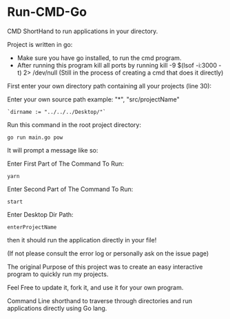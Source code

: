 # Run-CMD-Go

CMD ShortHand to run applications in your directory.

Project is written in go:

* Make sure you have go installed, to run the cmd program.
* After running this program kill all ports by running kill -9 $(lsof -i:3000 -t) 2> /dev/null
  (Still in the process of creating a cmd that does it directly)

First enter your own directory path containing all your projects (line 30): 	

   Enter your own source path example: "*", "src/projectName"
   
	`dirname := "../../../Desktop/"` 

Run this command in the root project directory: 

`go run main.go pow`

It will prompt a message like so: 

Enter First Part of The Command To Run: 

`yarn`

Enter Second Part of The Command To Run: 

`start`


Enter Desktop Dir Path: 

`enterProjectName`

then it should run the application directly in your file!

(If not please consult the error log or personally ask on the issue page)

The original Purpose of this project was to create an easy interactive program to quickly run my projects.

Feel Free to update it, fork it, and use it for your own program. 


Command Line shorthand to traverse through directories and run applications directly using Go lang.  

